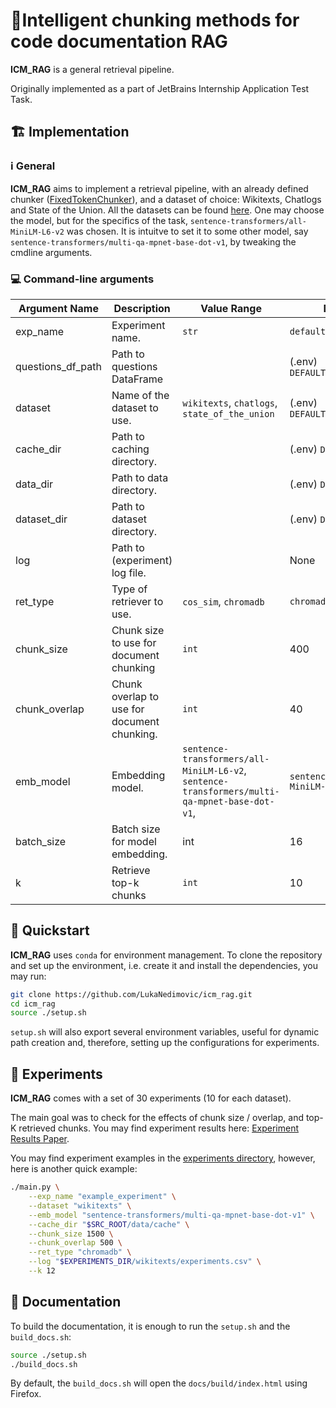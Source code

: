 # 🤖Intelligent chunking methods for code documentation RAG

**ICM_RAG** is a general retrieval pipeline.

Originally implemented as a part of JetBrains Internship Application Test Task.


## 🏗 Implementation
### ℹ️ General
**ICM_RAG** aims to implement a retrieval pipeline, with an already defined chunker ([FixedTokenChunker](https://github.com/brandonstarxel/chunking_evaluation/blob/main/chunking_evaluation/chunking/fixed_token_chunker.py)), and a dataset of choice: Wikitexts, Chatlogs and State of the Union. All the datasets can be found [here](https://github.com/brandonstarxel/chunking_evaluation/tree/main/chunking_evaluation/evaluation_framework/general_evaluation_data/corpora). One may choose the model, but for the specifics of the task, `sentence-transformers/all-MiniLM-L6-v2` was chosen. It is intuitve to set it to some other model, say `sentence-transformers/multi-qa-mpnet-base-dot-v1`, by tweaking the cmdline arguments.

### 💻 Command-line arguments

| Argument Name                           | Description | Value Range   | Default Value |
|-----------------------------------------|-------------|---------------|---------------|
| exp_name                                | Experiment name. | `str` | `default_experiment` |
| questions_df_path | Path to questions DataFrame |  | (.env) `DEFAULT__QUESTIONS_DF_PATH` |
| dataset | Name of the dataset to use. |  `wikitexts`, `chatlogs`, `state_of_the_union` | (.env) `DEFAULT__QUESTIONS_DF_PATH` |
| cache_dir | Path to caching directory. | | (.env) `DEFAULT_CACHE_DIR` |
| data_dir | Path to data directory. | | (.env) `DEFAULT__DATA_DIR` |
| dataset_dir | Path to dataset directory. | | (.env) `DEFAULT_DATASET_DIR` |
| log | Path to (experiment) log file. | | None |
| ret_type | Type of retriever to use. | `cos_sim`, `chromadb` | `chromadb` |
| chunk_size | Chunk size to use for document chunking | `int` | 400 |
| chunk_overlap | Chunk overlap to use for document chunking. | `int` | 40 |
| emb_model | Embedding model. | `sentence-transformers/all-MiniLM-L6-v2`, `sentence-transformers/multi-qa-mpnet-base-dot-v1`, | `sentence-transformers/all-MiniLM-L6-v2` |
| batch_size | Batch size for model embedding. | int | 16 |
| k | Retrieve top-k chunks | `int` | 10 |

## 🚀 Quickstart
**ICM_RAG** uses `conda` for environment management. To clone the repository and set up the environment, i.e. create it and install the dependencies, you may run:
```bash
git clone https://github.com/LukaNedimovic/icm_rag.git
cd icm_rag
source ./setup.sh
```
`setup.sh` will also export several environment variables, useful for dynamic path creation and, therefore, setting up the configurations for experiments.

## 🧪 Experiments
**ICM_RAG** comes with a set of 30 experiments (10 for each dataset).

The main goal was to check for the effects of chunk size / overlap, and top-K retrieved chunks. You may find experiment results here: [Experiment Results Paper](./icm_rag/experiments/ICM_RAG%20-%20Experiment%20Results.pdf).

You may find experiment examples in the [experiments directory](./icm_rag/experiments/), however, here is another quick example:
```bash
./main.py \
    --exp_name "example_experiment" \
    --dataset "wikitexts" \
    --emb_model "sentence-transformers/multi-qa-mpnet-base-dot-v1" \
    --cache_dir "$SRC_ROOT/data/cache" \
    --chunk_size 1500 \
    --chunk_overlap 500 \
    --ret_type "chromadb" \
    --log "$EXPERIMENTS_DIR/wikitexts/experiments.csv" \
    --k 12
```

## 📝 Documentation
To build the documentation, it is enough to run the `setup.sh` and the `build_docs.sh`:
```bash
source ./setup.sh
./build_docs.sh
```
By default, the `build_docs.sh` will open the `docs/build/index.html` using Firefox.
